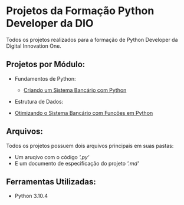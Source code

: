 # Projetos da Formação Python Developer da DIO

Todos os projetos realizados para a formação de Python Developer da Digital Innovation One.

## Projetos por Módulo:

- Fundamentos de Python:  
  - [Criando um Sistema Bancário com Python](https://github.com/bccalegari/python_developer_dio/tree/main/Fundamentos%20de%20Python)
  
 - Estrutura de Dados:  
  - [Otimizando o Sistema Bancário com Funções em Python](https://github.com/bccalegari/python_developer_dio/tree/main/Estrutura%20de%20Dados)

## Arquivos:

Todos os projetos possuem dois arquivos principais em suas pastas:
  - Um aruqivo com o código *'.py'*
  - E um documento de especificação do projeto *'.md'*

## Ferramentas Utilizadas:

- Python 3.10.4
